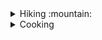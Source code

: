 <details><summary>Hiking :mountain:</summary>
  1.Up mountains <br>2.In the park with the dog  </details>
<details><summary>Cooking</summary>
 1.stir fry <br>2.curry
</details>
